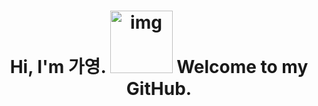 <h1 align="center">Hi, I'm 가영. <img src="http://www.fashionbiz.co.kr/images/TN/AR/6-%ED%8A%B8%EC%9C%84%ED%8B%B03.JPG" alt="img" style="width: 100px; height: 100px;"/>  Welcome to my GitHub.</h1>

